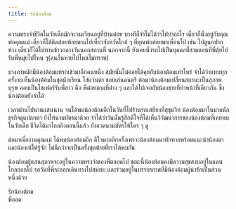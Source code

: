 ```yaml
---
title: รักน้องต้อม
---
```



ความทรงจำชีวิตในวัยเด็กมักจะวนเวียนอยู่ที่บ้านต๋อย บางทีก็จำไม่ได้ว่าไปทำอะไร เดี๋ยวก็นั่งอยู่กับคุณพ่อคุณแม่ เดี๋ยวก็ได้ติดสอยห้อยตามไปเที่ยวจังหวัดใกล้ ๆ ที่คุณพ่อต๋อยพาเพื่อนไป เช่น ไปดูนกปากห่าง เดี๋ยวก็ได้ไปทานข้าวกลางวันนอกสถานที่ นอกจากนี้ ยังเคยนั่งรถไปเป็นบุคคลที่สามตอนที่พี่ตุ้ยไปรับพี่หมุ่ยไปไหน ๆ(คนอื่นหายไปไหนไม่ทราบ)

บางภาพมักมีน้องต้อมแทรกเข้ามาอีกคนหนึ่ง สมัยนั้นไม่ค่อยได้คุยกับน้องต้อมเท่าไหร่ จำได้ว่าแทบทุกครั้งจะเห็นน้องต้อมในชุดนักเรียน ใส่แว่นตา ชอบเล่นดนตรี ต่อมาน้องต้อมเปลี่ยนสถานะเป็นสุภาพบุรุษ คอยเป็นโชเฟอร์รับพี่สาว คือ พี่ต๋อยตามที่ต่าง ๆ และได้ไปเจอกับน้องชายที่ทำหน้าที่เดียวกัน ซึ่งน้องต้อมยังจำได้

เวลาผ่านไปนานแสนนาน จนได้พบน้องต้อมอีกในวันที่ไปร้านรถเสบียงที่สุขุมวิท น้องต้อมมาในมาดนักธุรกิจดูแปลกตา ยังให้นามบัตรมาด้วย จำได้ว่าวันนั้นรู้สึกดีใจที่ได้เห็นวิวัฒนาการของน้องต้อมที่เคยพบในวัยเด็ก ชีวิตได้มาไกลถึงตอนนี้แล้ว ยังอวดนามบัตรให้ใคร ๆ ดู

ต่อมาเมื่องานคุณแม่ ได้พบน้องต้อมอีก  ดีใจมากอีกครั้งเพราะน้องต้อมมาทักทายพร้อมแนะนำน้องตาและน้องเต้ให้รู้จัก ไม่นึกว่าจะเป็นครั้งสุดท้ายที่เราได้พบกัน

น้องต้อมผู้แสนสุภาพจะอยู่ในความทรงจำของพี่ตลอดไป ขณะนี้น้องต้อมคงมีความสุขสงบอยู่ในแดนไกลออกไป รอวันที่พี่จะออกเดินทางไปสมทบ   และร่วมอยู่ในบรรยากาศที่มีน้องต้อมผู้น่ารักเป็นส่วนหนึ่งด้วย  

รักน้องต้อม  
พี่ออด


